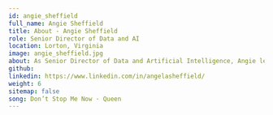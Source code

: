 ```yaml
---
id: angie_sheffield
full_name: Angie Sheffield
title: About - Angie Sheffield
role: Senior Director of Data and AI
location: Lorton, Virginia
image: angie_sheffield.jpg
about: As Senior Director of Data and Artificial Intelligence, Angie leads Raft's practice to operationalize data-centric and AI solutions for decision dominance in all warfighting domains. She is an expert in responsible AI for defense and national security. Angie started her career as an applied mathematician and intelligence officer in the U.S. Air Force, and later worked as the Director of Decision Modeling and Optimization at Pacific Northwest National Laboratory. She joined Raft after leading industry, academia, and the National Laboratories to harness AI to reduce nuclear threats as the Senior Program Manager for AI at DOE’s National Nuclear Security Administration. Angie is a graduate of the U.S. Air Force Academy, has an M.S. in Operations Research from Kansas State University, and is a war college graduate with an M.S. in National Security Resource Strategy from NDU’s Eisenhower School.
github:
linkedin: https://www.linkedin.com/in/angelasheffield/
weight: 6
sitemap: false
song: Don’t Stop Me Now · Queen
---
```


